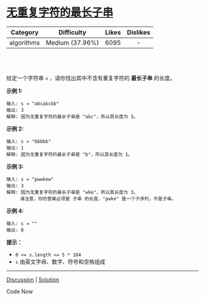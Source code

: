 # [无重复字符的最长子串](https://leetcode-cn.com/problems/longest-substring-without-repeating-characters/description/)

|  Category  |   Difficulty    | Likes | Dislikes |
| :--------: | :-------------: | :---: | :------: |
| algorithms | Medium (37.96%) | 6095  |    -     |

<details open="" style="color: rgb(238, 255, 255); font-family: -apple-system, BlinkMacSystemFont, &quot;Segoe WPC&quot;, &quot;Segoe UI&quot;, system-ui, Ubuntu, &quot;Droid Sans&quot;, sans-serif, &quot;Microsoft Yahei UI&quot;; font-size: 14px; font-style: normal; font-variant-ligatures: normal; font-variant-caps: normal; font-weight: 400; letter-spacing: normal; orphans: 2; text-align: start; text-indent: 0px; text-transform: none; white-space: normal; widows: 2; word-spacing: 0px; -webkit-text-stroke-width: 0px; text-decoration-thickness: initial; text-decoration-style: initial; text-decoration-color: initial;"><summary><strong>Tags</strong></summary><p style="margin-top: 0px; margin-bottom: 0.7em;"><a href="https://leetcode.com/tag/hash-table" title="https://leetcode.com/tag/hash-table" style="color: var(--vscode-textLink-foreground); text-decoration: none;"><code style="color: var(--vscode-textPreformat-foreground); font-family: var(--vscode-editor-font-family, &quot;SF Mono&quot;, Monaco, Menlo, Consolas, &quot;Ubuntu Mono&quot;, &quot;Liberation Mono&quot;, &quot;DejaVu Sans Mono&quot;, &quot;Courier New&quot;, monospace); font-size: 1em; line-height: 1.357em; white-space: pre-wrap;">hash-table</code></a><span>&nbsp;</span>|<span>&nbsp;</span><a href="https://leetcode.com/tag/two-pointers" title="https://leetcode.com/tag/two-pointers" style="color: var(--vscode-textLink-foreground); text-decoration: none;"><code style="color: var(--vscode-textPreformat-foreground); font-family: var(--vscode-editor-font-family, &quot;SF Mono&quot;, Monaco, Menlo, Consolas, &quot;Ubuntu Mono&quot;, &quot;Liberation Mono&quot;, &quot;DejaVu Sans Mono&quot;, &quot;Courier New&quot;, monospace); font-size: 1em; line-height: 1.357em; white-space: pre-wrap;">two-pointers</code></a><span>&nbsp;</span>|<span>&nbsp;</span><a href="https://leetcode.com/tag/string" title="https://leetcode.com/tag/string" style="color: var(--vscode-textLink-foreground); text-decoration: none;"><code style="color: var(--vscode-textPreformat-foreground); font-family: var(--vscode-editor-font-family, &quot;SF Mono&quot;, Monaco, Menlo, Consolas, &quot;Ubuntu Mono&quot;, &quot;Liberation Mono&quot;, &quot;DejaVu Sans Mono&quot;, &quot;Courier New&quot;, monospace); font-size: 1em; line-height: 1.357em; white-space: pre-wrap;">string</code></a><span>&nbsp;</span>|<span>&nbsp;</span><a href="https://leetcode.com/tag/sliding-window" title="https://leetcode.com/tag/sliding-window" style="color: var(--vscode-textLink-foreground); text-decoration: none;"><code style="color: var(--vscode-textPreformat-foreground); font-family: var(--vscode-editor-font-family, &quot;SF Mono&quot;, Monaco, Menlo, Consolas, &quot;Ubuntu Mono&quot;, &quot;Liberation Mono&quot;, &quot;DejaVu Sans Mono&quot;, &quot;Courier New&quot;, monospace); font-size: 1em; line-height: 1.357em; white-space: pre-wrap;">sliding-window</code></a></p></details>



给定一个字符串 `s` ，请你找出其中不含有重复字符的 **最长子串** 的长度。

 

**示例 1:**

```
输入: s = "abcabcbb"
输出: 3 
解释: 因为无重复字符的最长子串是 "abc"，所以其长度为 3。
```

**示例 2:**

```
输入: s = "bbbbb"
输出: 1
解释: 因为无重复字符的最长子串是 "b"，所以其长度为 1。
```

**示例 3:**

```
输入: s = "pwwkew"
输出: 3
解释: 因为无重复字符的最长子串是 "wke"，所以其长度为 3。
     请注意，你的答案必须是 子串 的长度，"pwke" 是一个子序列，不是子串。
```

**示例 4:**

```
输入: s = ""
输出: 0
```

 

**提示：**

- `0 <= s.length <= 5 * 104`
- `s` 由英文字母、数字、符号和空格组成

------

[Discussion](https://leetcode-cn.com/problems/longest-substring-without-repeating-characters/comments/) | [Solution](https://leetcode-cn.com/problems/longest-substring-without-repeating-characters/solution/)

Code Now